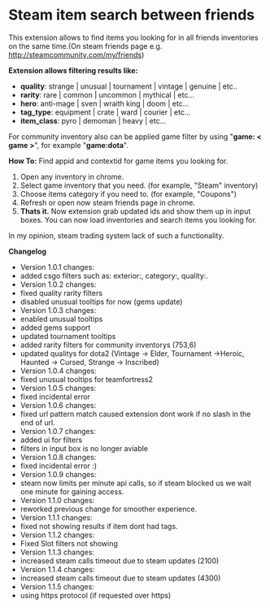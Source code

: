 # Steam item search between friends
This extension allows to find items you looking for in all friends inventories on the same time.(On steam friends page e.g. http://steamcommunity.com/my/friends)

**Extension allows filtering results like:**
 * **quality**: strange | unusual | tournament | vintage | genuine | etc..
 * **rarity**: rare | common | uncommon | mythical | etc...
 * **hero**: anti-mage | sven | wraith king | doom | etc...
 * **tag_type**: equipment | crate | ward | courier | etc...
 * **item_class**: pyro | demoman | heavy | etc...

For community inventory also can be applied game filter by using "**game: < game >**", for example "**game:dota**".

**How To:** Find appid and contextid for game items you looking for.
 1. Open any inventory in chrome.
 2. Select game inventory that you need. (for example, "Steam" inventory)
 3. Choose items category if you need to. (for example, "Coupons")
 4. Refresh or open now steam friends page in chrome.
 5. **Thats it.** Now extension grab updated ids and show them up in input boxes. You can now load inventories and search items you looking for.

In my opinion, steam trading system lack of such a functionality.

**Changelog**
 * Version 1.0.1 changes:
  * added csgo filters such as: exterior:<exterior>, category:<category>, quality:<quality>.
 * Version 1.0.2 changes:
  * fixed quality rarity filters
  * disabled unusual tooltips for now (gems update)
 * Version 1.0.3 changes:
  * enabled unusual tooltips
  * added gems support
  * updated tournament tooltips
  * added rarity filters for community inventorys (753,6)
  * updated qualitys for dota2 (Vintage -> Elder, Tournament ->Heroic, Haunted -> Cursed, Strange -> Inscribed)
 * Version 1.0.4 changes:
  * fixed unusual tooltips for teamfortress2
 * Version 1.0.5 changes:
  * fixed incidental error
 * Version 1.0.6 changes:
  * fixed url pattern match caused extension dont work if no slash in the end of url.
 * Version 1.0.7 changes:
  * added ui for filters
  * filters in input box is no longer aviable
 * Version 1.0.8 changes:
  * fixed incidental error :)
 * Version 1.0.9 changes:
  * steam now limits per minute api calls, so if steam blocked us we wait one minute for gaining access.
 * Version 1.1.0 changes:
  * reworked previous change for smoother experience.
 * Version 1.1.1 changes:
  * fixed not showing results if item dont had tags.
 * Version 1.1.2 changes:
  * Fixed Slot filters not showing
 * Version 1.1.3 changes:
  * increased steam calls timeout due to steam updates (2100)
 * Version 1.1.4 changes:
  * increased steam calls timeout due to steam updates (4300)
 * Version 1.1.5 changes:
  * using https protocol (if requested over https)
